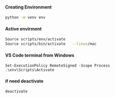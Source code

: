 #### Creating Environment
```bash
python -m venv env
```

#### Active envirment
```bash
Source scripts/env/activate
Source scripts/bin/activate   --linux/mac
```
#### VS Code terminal from Windows
```
Set-ExecutionPolicy RemoteSigned -Scope Process
.\env\Scripts\Activate
```
#### if need deactivate
```bash
deactivate
```